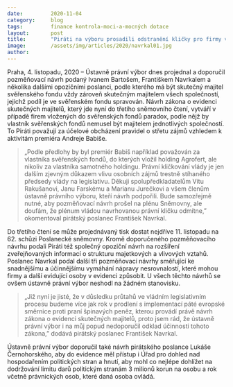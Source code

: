 ```yaml
---
date:         2020-11-04
category:     blog
tags:         finance kontrola-moci-a-mocných dotace
layout:       post
title:        "Piráti na výboru prosadili odstranění kličky pro firmy ve svěřenských fondech"
image:        /assets/img/articles/2020/navrkal01.jpg
author:       
---
```




Praha, 4. listopadu, 2020 – Ústavně právní výbor dnes projednal a doporučil pozměňovací návrh podaný Ivanem Bartošem, Františkem Navrkalem a několika dalšími opozičními poslanci, podle kterého má být skutečný majitel svěřenského fondu vždy zároveň skutečným majitelem všech společností, jejichž podíl je ve svěřenském fondu spravován. Návrh zákona o evidenci skutečných majitelů, který jde nyní do třetího sněmovního čtení, vytváří v případě firem vložených do svěřenských fondů paradox, podle nějž by vlastník svěřenských fondů nemusel být majitelem jednotlivých společností. To Piráti považují za účelové obcházení pravidel o střetu zájmů vzhledem k aktivitám premiéra Andreje Babiše.

> „Podle předlohy by byl premiér Babiš například považován za vlastníka svěřenských fondů, do kterých vložil holding Agrofert, ale nikoliv za vlastníka samotného holdingu. Právní kličkování vlády je jen dalším zjevným důkazem vlivu osobních zájmů trestně stíhaného předsedy vlády na legislativu. Děkuji spolupředkladatelům Vítu Rakušanovi, Janu Farskému a Marianu Jurečkovi a všem členům ústavně právního výboru, kteří návrh podpořili. Bude samozřejmě nutné, aby pozměňovací návrh prošel na plénu Sněmovny, ale doufám, že plénum vládou navrhovanou právní kličku odmítne,” okomentoval pirátský poslanec František Navrkal.

Do třetího čtení se může projednávaný tisk dostat nejdříve 11. listopadu na 62. schůzi Poslanecké sněmovny. Kromě doporučeného pozměňovacího návrhu podali Piráti též společný opoziční návrh na rozšíření zveřejňovaných informací o strukturu majetkových a vlivových vztahů. Poslanec Navrkal podal další tři pozměňovací návrhy směřující ke snadnějšímu a účinnějšímu vymáhání nápravy nesrovnalostí, které mohou firmy a další evidující osoby v evidenci způsobit. U všech těchto návrhů se ovšem ústavně právní výbor neshodl na žádném stanovisku.

> „Již nyní je jisté, že v důsledku průtahů ve vládním legislativním procesu budeme více jak rok v prodlení s implementací páté evropské směrnice proti praní špinavých peněz, kterou provádí právě návrh zákona o evidenci skutečných majitelů, proto jsem rád, že ústavně právní výbor i na můj popud nedoporučil odklad účinnosti tohoto zákona,” dodává pirátský poslanec František Navrkal.

Ústavně právní výbor doporučil také návrh pirátského poslance Lukáše Černohorského, aby do evidence měl přístup i Úřad pro dohled nad hospodařením politických stran a hnutí, aby mohl co nejlépe dohlížet na dodržování limitu darů politickým stranám 3 milionů korun na osobu a rok včetně právnických osob, které daná osoba ovládá.
